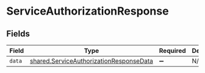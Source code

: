 # ServiceAuthorizationResponse


## Fields

| Field                                                                                              | Type                                                                                               | Required                                                                                           | Description                                                                                        |
| -------------------------------------------------------------------------------------------------- | -------------------------------------------------------------------------------------------------- | -------------------------------------------------------------------------------------------------- | -------------------------------------------------------------------------------------------------- |
| `data`                                                                                             | [shared.ServiceAuthorizationResponseData](../../models/shared/serviceauthorizationresponsedata.md) | :heavy_minus_sign:                                                                                 | N/A                                                                                                |